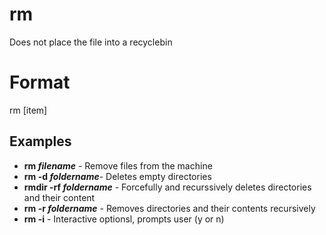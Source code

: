 # rm

Does not place the file into a recyclebin

# Format

rm [item]

## Examples

- **rm *filename*** - Remove files from the machine
- **rm -d *foldername***- Deletes empty directories
- **rmdir -rf *foldername*** - Forcefully and recurssively deletes directories and their content
- **rm -r *foldername*** - Removes directories and their contents recursively
- **rm -i** - Interactive optionsl, prompts user (y or n)